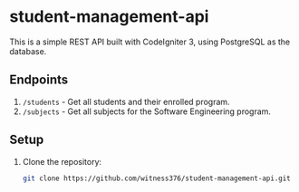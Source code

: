 # student-management-api
This is a simple REST API built with CodeIgniter 3, using PostgreSQL as the database.

## Endpoints
1. `/students` - Get all students and their enrolled program.
2. `/subjects` - Get all subjects for the Software Engineering program.

## Setup
1. Clone the repository:
   ```bash
   git clone https://github.com/witness376/student-management-api.git
